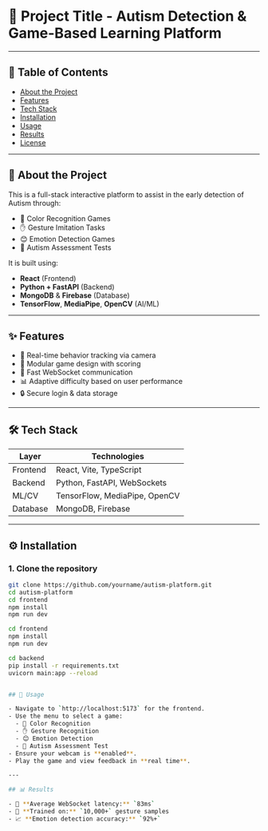 # 🚀 Project Title - Autism Detection & Game-Based Learning Platform


---

## 📌 Table of Contents

- [About the Project](#about-the-project)
- [Features](#features)
- [Tech Stack](#tech-stack)
- [Installation](#installation)
- [Usage](#usage)
- [Results](#results)
- [License](#license)

---

## 📖 About the Project

This is a full-stack interactive platform to assist in the early detection of Autism through:
- 🎨 Color Recognition Games
- ✋ Gesture Imitation Tasks
- 😊 Emotion Detection Games
- 🧠 Autism Assessment Tests

It is built using:
- **React** (Frontend)
- **Python + FastAPI** (Backend)
- **MongoDB** & **Firebase** (Database)
- **TensorFlow**, **MediaPipe**, **OpenCV** (AI/ML)

---

## ✨ Features

- 🧠 Real-time behavior tracking via camera
- 🧩 Modular game design with scoring
- 💬 Fast WebSocket communication
- 📊 Adaptive difficulty based on user performance
- 🔒 Secure login & data storage

---

## 🛠️ Tech Stack

| Layer       | Technologies                            |
|------------|------------------------------------------|
| Frontend   | React, Vite, TypeScript                  |
| Backend    | Python, FastAPI, WebSockets              |
| ML/CV      | TensorFlow, MediaPipe, OpenCV            |
| Database   | MongoDB, Firebase                        |

---

## ⚙️ Installation

### 1. Clone the repository

```bash
git clone https://github.com/yourname/autism-platform.git
cd autism-platform
cd frontend
npm install
npm run dev

cd frontend
npm install
npm run dev

cd backend
pip install -r requirements.txt
uvicorn main:app --reload


## 🧪 Usage

- Navigate to `http://localhost:5173` for the frontend.
- Use the menu to select a game:
  - 🎨 Color Recognition
  - ✋ Gesture Recognition
  - 😊 Emotion Detection
  - 🧠 Autism Assessment Test
- Ensure your webcam is **enabled**.
- Play the game and view feedback in **real time**.

---

## 📊 Results

- 🚀 **Average WebSocket latency:** `83ms`
- 🧠 **Trained on:** `10,000+` gesture samples
- 📈 **Emotion detection accuracy:** `92%+`








